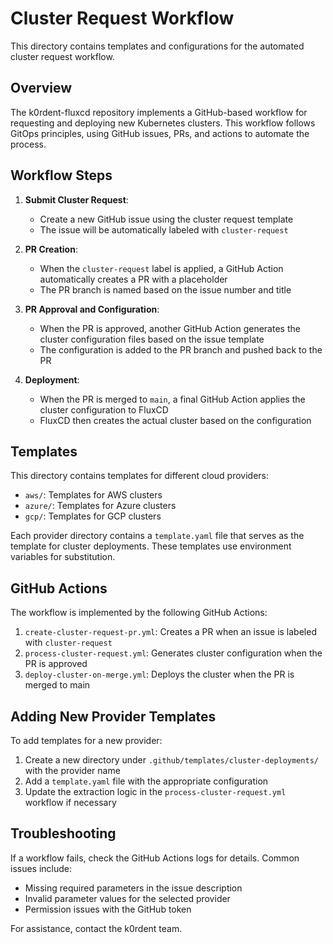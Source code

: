 # Cluster Request Workflow

This directory contains templates and configurations for the automated cluster request workflow.

## Overview

The k0rdent-fluxcd repository implements a GitHub-based workflow for requesting and deploying new Kubernetes clusters. This workflow follows GitOps principles, using GitHub issues, PRs, and actions to automate the process.

## Workflow Steps

1. **Submit Cluster Request**:
   - Create a new GitHub issue using the cluster request template
   - The issue will be automatically labeled with `cluster-request`

2. **PR Creation**:
   - When the `cluster-request` label is applied, a GitHub Action automatically creates a PR with a placeholder
   - The PR branch is named based on the issue number and title

3. **PR Approval and Configuration**:
   - When the PR is approved, another GitHub Action generates the cluster configuration files based on the issue template
   - The configuration is added to the PR branch and pushed back to the PR

4. **Deployment**:
   - When the PR is merged to `main`, a final GitHub Action applies the cluster configuration to FluxCD
   - FluxCD then creates the actual cluster based on the configuration

## Templates

This directory contains templates for different cloud providers:

- `aws/`: Templates for AWS clusters
- `azure/`: Templates for Azure clusters
- `gcp/`: Templates for GCP clusters

Each provider directory contains a `template.yaml` file that serves as the template for cluster deployments. These templates use environment variables for substitution.

## GitHub Actions

The workflow is implemented by the following GitHub Actions:

1. `create-cluster-request-pr.yml`: Creates a PR when an issue is labeled with `cluster-request`
2. `process-cluster-request.yml`: Generates cluster configuration when the PR is approved
3. `deploy-cluster-on-merge.yml`: Deploys the cluster when the PR is merged to main

## Adding New Provider Templates

To add templates for a new provider:

1. Create a new directory under `.github/templates/cluster-deployments/` with the provider name
2. Add a `template.yaml` file with the appropriate configuration
3. Update the extraction logic in the `process-cluster-request.yml` workflow if necessary

## Troubleshooting

If a workflow fails, check the GitHub Actions logs for details. Common issues include:

- Missing required parameters in the issue description
- Invalid parameter values for the selected provider
- Permission issues with the GitHub token

For assistance, contact the k0rdent team. 